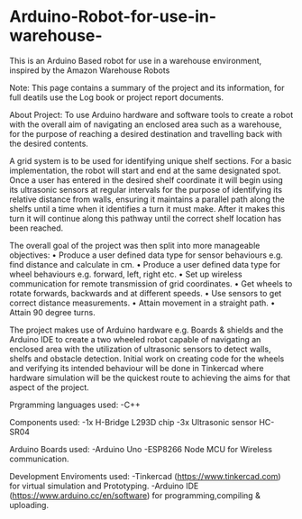 # Arduino-Robot-for-use-in-warehouse-
This is an Arduino Based robot for use in a warehouse environment, inspired by the Amazon Warehouse Robots 

Note: This page contains a summary of the project and its information, for full deatils use the Log book or project report documents. 

About Project: To use Arduino hardware and software tools to create a robot with the overall aim of navigating an enclosed area such as a warehouse, for the purpose of reaching a desired destination and travelling back with the desired contents.

A grid system is to be used for identifying unique shelf sections. For a basic implementation, the robot will start and end at the same designated spot. Once a user has entered in the desired shelf coordinate it will begin using its ultrasonic sensors at regular intervals for the purpose of identifying its relative distance from walls, ensuring it maintains a parallel path along the shelfs until a time when it identifies a turn it must make. After it makes this turn it will continue along this pathway until the correct shelf location has been reached. 

The overall goal of the project was then split into more manageable objectives:
    •	Produce a user defined data type for sensor behaviours e.g. find distance and calculate in cm.
    •	Produce a user defined data type for wheel behaviours e.g. forward, left, right etc.
    •	Set up wireless communication for remote transmission of grid coordinates.
    •	Get wheels to rotate forwards, backwards and at different speeds.
    •	Use sensors to get correct distance measurements.
    •	Attain movement in a straight path. 
    •	Attain 90 degree turns. 
    
The project makes use of Arduino hardware e.g. Boards & shields and the Arduino IDE to create a two wheeled robot capable of navigating an enclosed area with the utilization of ultrasonic sensors to detect walls, shelfs and obstacle detection. Initial work on creating code for the wheels and verifying its intended behaviour will be done in Tinkercad where hardware simulation will be the quickest route to achieving the aims for that aspect of the project. 


Prgramming languages used:
-C++

Components used: 
-1x H-Bridge L293D chip 
-3x Ultrasonic sensor HC-SR04


Arduino Boards used:
-Arduino Uno
-ESP8266 Node MCU for Wireless communication. 

Development Enviroments used:
-Tinkercad (https://www.tinkercad.com) for virtual simulation and Prototyping. 
-Arduino IDE (https://www.arduino.cc/en/software) for programming,compiling & uploading. 
